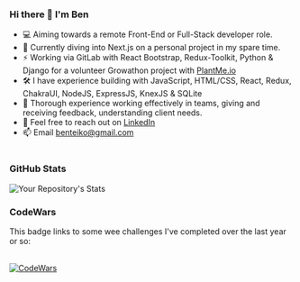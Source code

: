 ### Hi there 👋  I'm Ben

- 💻 Aiming towards a remote Front-End or Full-Stack developer role.
- 🌱 Currently diving into Next.js on a personal project in my spare time.
- :zap: Working via GitLab with React Bootstrap, Redux-Toolkit, Python & Django for a volunteer Growathon project with [PlantMe.io](https://plantme.io)
- 🛠️ I have experience building with JavaScript, HTML/CSS, React, Redux, ChakraUI, NodeJS, ExpressJS, KnexJS & SQLite
- :revolving_hearts: Thorough experience working effectively in teams, giving and receiving feedback, understanding client needs.
- 🤝 Feel free to reach out on [LinkedIn](https://www.linkedin.com/in/ben-teiko-marrett/)
- 📫 Email [benteiko@gmail.com](benteiko@gmail.com)
<br/><br/>

### GitHub Stats

![Your Repository's Stats](https://github-readme-stats.vercel.app/api?username=ben-marrett&show_icons=true)
 
### CodeWars
 
This badge links to some wee challenges I've completed over the last year or so: <br/>
 <br />
 
[![CodeWars](https://www.codewars.com/users/BenTeiko/badges/large) ](https://www.codewars.com/users/BenTeiko/completed_solutions)


 <!-- 🤔 I’m looking for help with  -->
